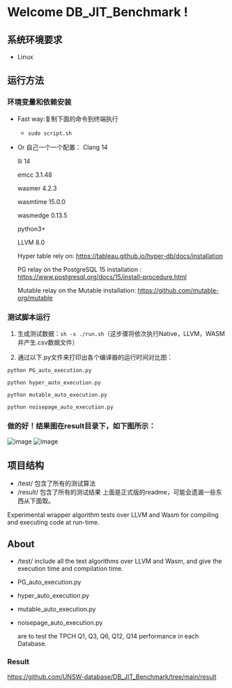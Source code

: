 # Welcome DB_JIT_Benchmark !

## 系统环境要求
- Linux


## 运行方法
### 环境变量和依赖安装
- Fast way:复制下面的命令到终端执行
  - `sudo script.sh`
- Or 自己一个一个配置：
  Clang 14
  
  lli 14
  
  emcc 3.1.48
  
  wasmer 4.2.3
  
  wasmtime 15.0.0
  
  wasmedge 0.13.5

  python3+
  
  LLVM 8.0

  Hyper table rely on: https://tableau.github.io/hyper-db/docs/installation 
  
  PG relay on the PostgreSQL 15 installation : https://www.postgresql.org/docs/15/install-procedure.html 
  
  Mutable relay on the Mutable installation: https://github.com/mutable-org/mutable 


### 测试脚本运行
1. 生成测试数据：`sh -x ./run.sh`（这步骤将依次执行Native，LLVM，WASM并产生.csv数据文件）


2. 通过以下.py文件来打印出各个编译器的运行时间对比图：

`python PG_auto_execution.py`

`python hyper_auto_execution.py`

`python mutable_auto_execution.py`

`python noisepage_auto_execution.py`


### 做的好！结果图在result目录下，如下图所示：
![image](./result/hashjoin-compile.png)
![image](./result/hashjoin.png)

## 项目结构
- /test/ 包含了所有的测试算法
- /result/ 包含了所有的测试结果
上面是正式版的readme，可能会遗漏一些东西从下面取。

Experimental wrapper algorithm tests over LLVM and Wasm for compiling and executing code at run-time.

## About

* /test/ include all the test algorithms over LLVM and Wasm, and give the execution time and compilation time.
  
* PG_auto_execution.py
* hyper_auto_execution.py
* mutable_auto_execution.py
* noisepage_auto_execution.py

  are to test the TPCH Q1, Q3, Q6, Q12, Q14 performance in each Database.


### Result

https://github.com/UNSW-database/DB_JIT_Benchmark/tree/main/result